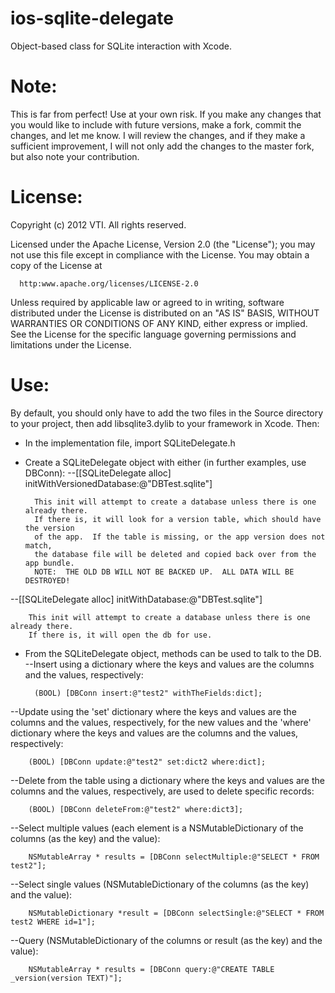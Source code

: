 ios-sqlite-delegate
===================

Object-based class for SQLite interaction with Xcode.

Note:
===================

This is far from perfect!  Use at your own risk.  If you make any changes that you would like to include with future versions, make a fork, commit the changes, and let me know. I will review the changes, and if they make a sufficient improvement, I will not only add the changes to the master fork, but also note your contribution.

License:
===================

Copyright (c) 2012 VTI. All rights reserved.

Licensed under the Apache License, Version 2.0 (the "License");
you may not use this file except in compliance with the License.
You may obtain a copy of the License at

      http:www.apache.org/licenses/LICENSE-2.0

Unless required by applicable law or agreed to in writing, software
distributed under the License is distributed on an "AS IS" BASIS,
WITHOUT WARRANTIES OR CONDITIONS OF ANY KIND, either express or implied.
See the License for the specific language governing permissions and
limitations under the License.

Use:
====================
By default, you should only have to add the two files in the Source directory to your project, then add libsqlite3.dylib to your framework in Xcode.  Then:

- In the implementation file, import SQLiteDelegate.h
- Create a SQLiteDelegate object with either (in further examples, use DBConn):
--[[SQLiteDelegate alloc] initWithVersionedDatabase:@"DBTest.sqlite"]

        This init will attempt to create a database unless there is one already there.
        If there is, it will look for a version table, which should have the version
        of the app.  If the table is missing, or the app version does not match,
        the database file will be deleted and copied back over from the app bundle.
        NOTE:  THE OLD DB WILL NOT BE BACKED UP.  ALL DATA WILL BE DESTROYED!
--[[SQLiteDelegate alloc] initWithDatabase:@"DBTest.sqlite"]

        This init will attempt to create a database unless there is one already there.
        If there is, it will open the db for use.      
- From the SQLiteDelegate object, methods can be used to talk to the DB.
--Insert using a dictionary where the keys and values are the columns and the values, respectively:

        (BOOL) [DBConn insert:@"test2" withTheFields:dict];
--Update using the 'set' dictionary where the keys and values are the columns and the values, respectively, for the new values and the 'where' dictionary where the keys and values are the columns and the values, respectively:

        (BOOL) [DBConn update:@"test2" set:dict2 where:dict];
--Delete from the table using a dictionary where the keys and values are the columns and the values, respectively, are used to delete specific records:

        (BOOL) [DBConn deleteFrom:@"test2" where:dict3];
--Select multiple values (each element is a NSMutableDictionary of the columns (as the key) and the value):

        NSMutableArray * results = [DBConn selectMultiple:@"SELECT * FROM test2"];
--Select single values (NSMutableDictionary of the columns (as the key) and the value):

        NSMutableDictionary *result = [DBConn selectSingle:@"SELECT * FROM test2 WHERE id=1"];
--Query (NSMutableDictionary of the columns or result (as the key) and the value):
 
        NSMutableArray * results = [DBConn query:@"CREATE TABLE _version(version TEXT)"];
